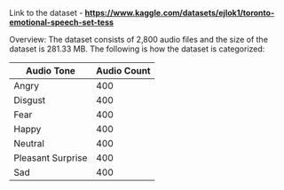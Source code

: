 Link to the dataset - **https://www.kaggle.com/datasets/ejlok1/toronto-emotional-speech-set-tess**

Overview: The dataset consists of 2,800 audio files and the size of the dataset is 281.33 MB. The following is how the dataset is categorized:

| Audio Tone         | Audio Count |
|--------------------|-------------|
| Angry              | 400         |
| Disgust            | 400         |
| Fear               | 400         |
| Happy              | 400         |
| Neutral            | 400         |
| Pleasant Surprise  | 400         |
| Sad                | 400         |
